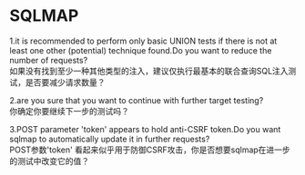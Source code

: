 # SQLMAP


1.it is recommended to perform only basic UNION tests if there is not at least one other (potential) technique found.Do you want to reduce the number of requests?  
如果没有找到至少一种其他类型的注入，建议仅执行最基本的联合查询SQL注入测试，是否要减少请求数量？  
  
2.are you sure that you want to continue with further target testing?  
你确定你要继续下一步的测试吗？  
  
3.POST parameter 'token' appears to hold anti-CSRF token.Do you want sqlmap to automatically update it in further requests?  
POST参数'token' 看起来似乎用于防御CSRF攻击，你是否想要sqlmap在进一步的测试中改变它的值？  

